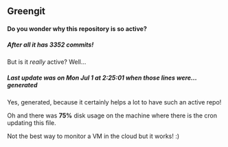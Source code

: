 ## Greengit

#### Do you wonder why this repository is so active?

##### After all it has 3352 commits!

But is it *really* active? Well...

##### Last update was on Mon Jul 1 at 2:25:01 when those lines were... generated

Yes, generated, because it certainly helps a lot to have such an active repo!

Oh and there was **75%** disk usage on the machine
where there is the cron updating this file.

Not the best way to monitor a VM in the cloud but it works! :)
